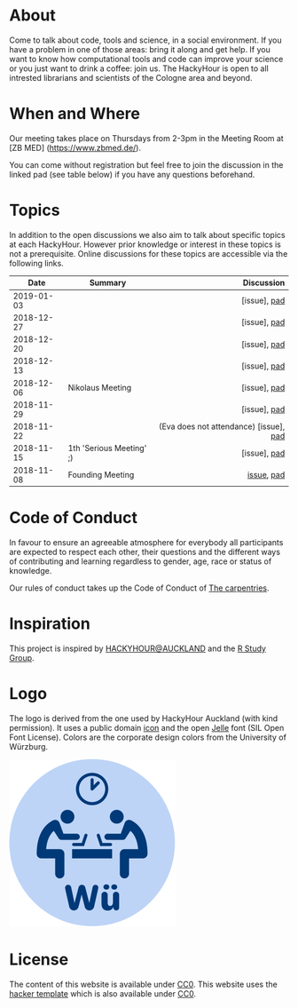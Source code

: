# About
Come to talk about code, tools and science, in a social environment. If you have a problem in one of those areas: bring it along and get help. If you want to know how computational tools and code can improve your science or you just want to drink a coffee: join us.
The HackyHour is open to all intrested librarians and scientists of the Cologne area and beyond.  

# When and Where

Our meeting takes place on Thursdays from 2-3pm in the Meeting Room at [ZB MED] (https://www.zbmed.de/).

You can come without registration but feel free to join the discussion in the linked pad (see table below) if you have any questions beforehand.


# Topics
In addition to the open discussions we also aim to talk about specific topics at each HackyHour.
However prior knowledge or interest in these topics is not a prerequisite. Online discussions for these topics are accessible via the following links.

| Date       | Summary          | Discussion                                                                                                                             |
| --------- | --------------   | ----------:                                                                                           
|2019-01-03 |                   | [issue], [pad](https://hackmd.io/vEbxzc_hTi63myj-0igFjg#)|
|2018-12-27 |                   | [issue], [pad](https://hackmd.io/vEbxzc_hTi63myj-0igFjg#)|
|2018-12-20 |                   | [issue], [pad](https://hackmd.io/vEbxzc_hTi63myj-0igFjg#)|
|2018-12-13 |                   | [issue], [pad](https://hackmd.io/vEbxzc_hTi63myj-0igFjg#)|          
|2018-12-06 | Nikolaus Meeting  | [issue], [pad](https://hackmd.io/vEbxzc_hTi63myj-0igFjg#)|
|2018-11-29 |                   | [issue], [pad](https://hackmd.io/vEbxzc_hTi63myj-0igFjg#)|
|2018-11-22 |                   |(Eva does not attendance) [issue], [pad](https://hackmd.io/vEbxzc_hTi63myj-0igFjg#) | 
|2018-11-15 | 1th 'Serious Meeting' ;) | [issue], [pad](https://hackmd.io/vEbxzc_hTi63myj-0igFjg#) |
|2018-11-08 | Founding Meeting | [issue](https://github.com/HackyHour/Cologne/issues/1), [pad](https://hackmd.io/vEbxzc_hTi63myj-0igFjg#) |


# Code of Conduct
In favour to ensure an agreeable atmosphere for everybody all participants are expected to respect each other, their questions and the different ways of contributing and learning regardless to gender, age, race or status of knowledge.

Our rules of conduct takes up the Code of Conduct of [The carpentries](https://docs.carpentries.org/topic_folders/policies/code-of-conduct.html).


# Inspiration
This project is inspired by [HACKYHOUR@AUCKLAND](https://uoa-eresearch.github.io/HackyHour/) and the [R Study Group](http://minisciencegirl.github.io/studyGroup/).

# Logo
The logo is derived from the one used by HackyHour Auckland (with kind permission).
It uses a public domain <a href="https://thenounproject.com/search/?q=hackathon&i=6324">icon</a> 
and the open <a href="https://fontlibrary.org/en/font/jellee-typeface">Jelle</a> font (SIL Open Font License).
Colors are the corporate design colors from the University of Würzburg.

![Example logo of the Hackyhour in Würzburg](logo/hackyhour_wue.svg "Logo HackyHour Würzburg as an example")

# License
The content of this website is available under [CC0](LICENSE).
This website uses the [hacker template](https://github.com/pages-themes/hacker/) which is also available under [CC0](https://creativecommons.org/publicdomain/zero/1.0/legalcode).
